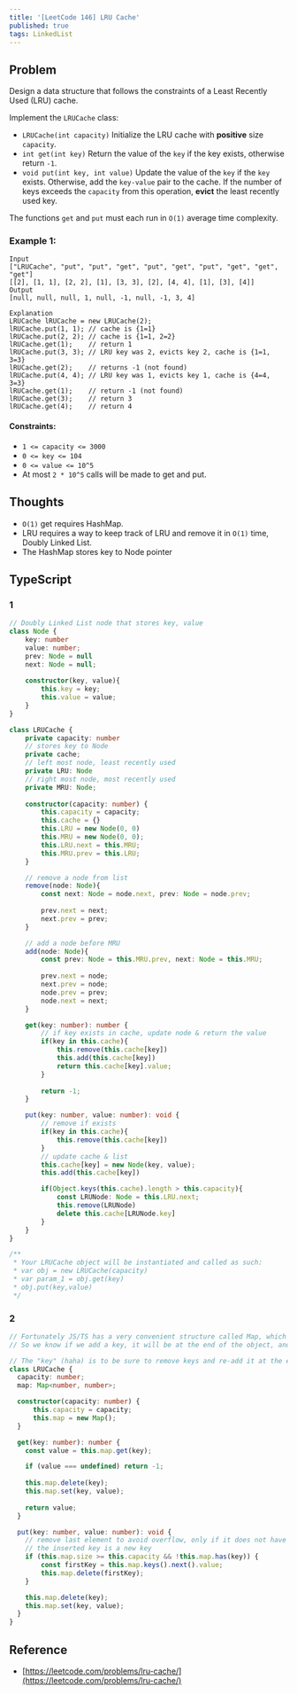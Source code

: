 ```yaml
---
title: '[LeetCode 146] LRU Cache'
published: true
tags: LinkedList
---
```


## Problem

Design a data structure that follows the constraints of a Least Recently Used (LRU) cache.

Implement the `LRUCache` class:

- `LRUCache(int capacity)` Initialize the LRU cache with **positive** size `capacity`.
- `int get(int key)` Return the value of the `key` if the key exists, otherwise return `-1`.
- `void put(int key, int value)` Update the value of the `key` if the `key` exists.
  Otherwise, add the `key-value` pair to the cache. If the number of keys
  exceeds the `capacity` from this operation, **evict** the least recently used key.

The functions `get` and `put` must each run in `O(1)` average time complexity.

### Example 1:

```
Input
["LRUCache", "put", "put", "get", "put", "get", "put", "get", "get", "get"]
[[2], [1, 1], [2, 2], [1], [3, 3], [2], [4, 4], [1], [3], [4]]
Output
[null, null, null, 1, null, -1, null, -1, 3, 4]

Explanation
LRUCache lRUCache = new LRUCache(2);
lRUCache.put(1, 1); // cache is {1=1}
lRUCache.put(2, 2); // cache is {1=1, 2=2}
lRUCache.get(1);    // return 1
lRUCache.put(3, 3); // LRU key was 2, evicts key 2, cache is {1=1, 3=3}
lRUCache.get(2);    // returns -1 (not found)
lRUCache.put(4, 4); // LRU key was 1, evicts key 1, cache is {4=4, 3=3}
lRUCache.get(1);    // return -1 (not found)
lRUCache.get(3);    // return 3
lRUCache.get(4);    // return 4
```
 
#### Constraints:

- `1 <= capacity <= 3000`
- `0 <= key <= 104`
- `0 <= value <= 10^5`
- At most `2 * 10^5` calls will be made to get and put.

## Thoughts

- `O(1)` get requires HashMap.
- LRU requires a way to keep track of LRU and remove it in `O(1)` time, Doubly
  Linked List.
- The HashMap stores key to Node pointer

## TypeScript

### 1

```TypeScript
// Doubly Linked List node that stores key, value
class Node {
    key: number
    value: number;
    prev: Node = null
    next: Node = null;
    
    constructor(key, value){
        this.key = key;
        this.value = value;
    }
}

class LRUCache {
    private capacity: number
    // stores key to Node
    private cache;
    // left most node, least recently used
    private LRU: Node
    // right most node, most recently used
    private MRU: Node;
    
    constructor(capacity: number) {
        this.capacity = capacity;
        this.cache = {}
        this.LRU = new Node(0, 0)
        this.MRU = new Node(0, 0);
        this.LRU.next = this.MRU;
        this.MRU.prev = this.LRU;
    }

    // remove a node from list
    remove(node: Node){
        const next: Node = node.next, prev: Node = node.prev;
        
        prev.next = next;
        next.prev = prev;
    }

    // add a node before MRU
    add(node: Node){
        const prev: Node = this.MRU.prev, next: Node = this.MRU;
        
        prev.next = node;
        next.prev = node;
        node.prev = prev;
        node.next = next;
    }

    get(key: number): number {
        // if key exists in cache, update node & return the value
        if(key in this.cache){
            this.remove(this.cache[key])
            this.add(this.cache[key])
            return this.cache[key].value;
        }
        
        return -1;
    }

    put(key: number, value: number): void {
        // remove if exists
        if(key in this.cache){
            this.remove(this.cache[key])
        }
        // update cache & list
        this.cache[key] = new Node(key, value);
        this.add(this.cache[key])

        if(Object.keys(this.cache).length > this.capacity){
            const LRUNode: Node = this.LRU.next;
            this.remove(LRUNode)
            delete this.cache[LRUNode.key]
        }
    }
}

/**
 * Your LRUCache object will be instantiated and called as such:
 * var obj = new LRUCache(capacity)
 * var param_1 = obj.get(key)
 * obj.put(key,value)
 */
```

### 2

```TypeScript
// Fortunately JS/TS has a very convenient structure called Map, which behaves like an object, with the particularity of respecting insertion order of keys. 
// So we know if we add a key, it will be at the end of the object, and the first inserted key will be at the beginning.

// The "key" (haha) is to be sure to remove keys and re-add it at the end of the map when interacted with.
class LRUCache {
  capacity: number;
  map: Map<number, number>;

  constructor(capacity: number) {
      this.capacity = capacity;
      this.map = new Map();
  }

  get(key: number): number {
    const value = this.map.get(key);

    if (value === undefined) return -1;
          
    this.map.delete(key);
    this.map.set(key, value);
    
    return value;
  }

  put(key: number, value: number): void {
    // remove last element to avoid overflow, only if it does not have 
    // the inserted key is a new key
    if (this.map.size >= this.capacity && !this.map.has(key)) {
        const firstKey = this.map.keys().next().value;
        this.map.delete(firstKey);
    }

    this.map.delete(key);
    this.map.set(key, value);
  }
}
```

## Reference
	
- [https://leetcode.com/problems/lru-cache/](https://leetcode.com/problems/lru-cache/)